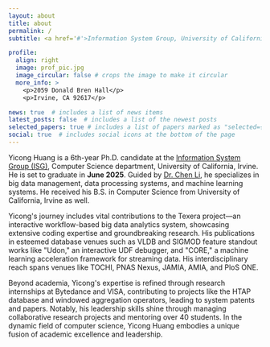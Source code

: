 ```yaml
---
layout: about
title: about
permalink: /
subtitle: <a href='#'>Information System Group, University of California, Irvine</a>.

profile:
  align: right
  image: prof_pic.jpg
  image_circular: false # crops the image to make it circular
  more_info: >
    <p>2059 Donald Bren Hall</p>
    <p>Irvine, CA 92617</p>

news: true  # includes a list of news items
latest_posts: false  # includes a list of the newest posts
selected_papers: true # includes a list of papers marked as "selected={true}"
social: true  # includes social icons at the bottom of the page
---
```


Yicong Huang is a 6th-year Ph.D. candidate at the [Information System Group (ISG)](https://isg.ics.uci.edu), Computer
Science department, University of California, Irvine.
He is set to graduate in **June 2025**. 
Guided by [Dr. Chen Li](https://chenli.ics.uci.edu), he specializes in big data management, data processing systems, and
machine learning systems. 
He received his B.S. in Computer Science from University of California, Irvine as well.

Yicong's journey includes vital contributions to the Texera project—an interactive workflow-based big data analytics
system, showcasing extensive coding expertise and groundbreaking research.
His publications in esteemed database venues
such as VLDB and SIGMOD feature standout works like "Udon," an interactive UDF debugger, and "CORE," a machine learning
acceleration framework for streaming data.
His interdisciplinary reach spans venues like TOCHI, PNAS Nexus, JAMIA, AMIA, and PloS ONE.

Beyond academia, Yicong's expertise is refined through research internships at Bytedance and VISA, contributing to
projects like the HTAP database and windowed aggregation operators, leading to system patents and papers.
Notably, his leadership skills shine through managing collaborative research projects and mentoring over 40 students.
In the dynamic field of computer science, Yicong Huang embodies a unique fusion of academic excellence and leadership.



